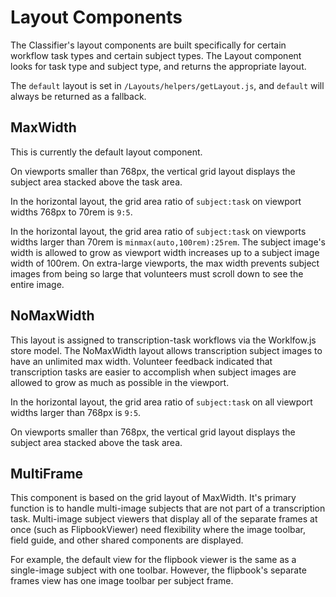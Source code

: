# Layout Components

The Classifier's layout components are built specifically for certain workflow task types and certain subject types. The Layout component looks for task type and subject type, and returns the appropriate layout.

The `default` layout is set in `/Layouts/helpers/getLayout.js`, and `default` will always be returned as a fallback.

## MaxWidth

This is currently the default layout component.

On viewports smaller than 768px, the vertical grid layout displays the subject area stacked above the task area.

In the horizontal layout, the grid area ratio of `subject:task` on viewport widths 768px to 70rem is `9:5`.

In the horizontal layout, the grid area ratio of `subject:task` on viewports widths larger than 70rem is `minmax(auto,100rem):25rem`. The subject image's width is allowed to grow as viewport width increases up to a subject image width of 100rem. On extra-large viewports, the max width prevents subject images from being so large that volunteers must scroll down to see the entire image.

## NoMaxWidth

This layout is assigned to transcription-task workflows via the Worklfow.js store model. The NoMaxWidth layout allows transcription subject images to have an unlimited max width. Volunteer feedback indicated that transcription tasks are easier to accomplish when subject images are allowed to grow as much as possible in the viewport.

In the horizontal layout, the grid area ratio of `subject:task` on all viewport widths larger than 768px is `9:5`.

On viewports smaller than 768px, the vertical grid layout displays the subject area stacked above the task area.

## MultiFrame

This component is based on the grid layout of MaxWidth. It's primary function is to handle multi-image subjects that are not part of a transcription task. Multi-image subject viewers that display all of the separate frames at once (such as FlipbookViewer) need flexibility where the image toolbar, field guide, and other shared components are displayed.

For example, the default view for the flipbook viewer is the same as a single-image subject with one toolbar. However, the flipbook's separate frames view has one image toolbar per subject frame.
